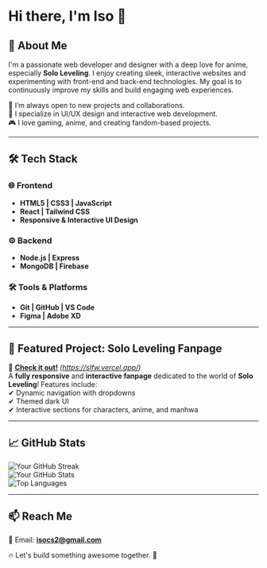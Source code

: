# Hi there, I'm Iso 👋  

## 🌟 About Me  

I'm a passionate web developer and designer with a deep love for anime, especially **Solo Leveling**. I enjoy creating sleek, interactive websites and experimenting with front-end and back-end technologies. My goal is to continuously improve my skills and build engaging web experiences.  

🚀 I’m always open to new projects and collaborations.  
🎨 I specialize in UI/UX design and interactive web development.  
🎮 I love gaming, anime, and creating fandom-based projects.

---

## 🛠 Tech Stack  

### 🌐 Frontend  
- **HTML5 | CSS3 | JavaScript**  
- **React | Tailwind CSS**  
- **Responsive & Interactive UI Design**  

### ⚙ Backend  
- **Node.js | Express**  
- **MongoDB | Firebase**  

### 🛠 Tools & Platforms  
- **Git | GitHub | VS Code**  
- **Figma | Adobe XD**  

---

## 📌 Featured Project: **Solo Leveling Fanpage**  
🔗 **[Check it out!](#)** *(https://slfw.vercel.app/)*  
A **fully responsive** and **interactive fanpage** dedicated to the world of **Solo Leveling**! Features include:  
✔ Dynamic navigation with dropdowns  
✔ Themed dark UI  
✔ Interactive sections for characters, anime, and manhwa  

---

## 📈 GitHub Stats  

![Your GitHub Streak](https://github-readme-streak-stats.herokuapp.com/?user=IsoSL&theme=tokyonight)  
![Your GitHub Stats](https://github-readme-stats.vercel.app/api?username=IsoSL&show_icons=true&theme=tokyonight)  
![Top Languages](https://github-readme-stats.vercel.app/api/top-langs/?username=IsoSL&layout=compact&theme=tokyonight)  

---

## 📫 Reach Me  
📧 Email: **isocs2@gmail.com**

🔥 Let's build something awesome together. 🚀  

